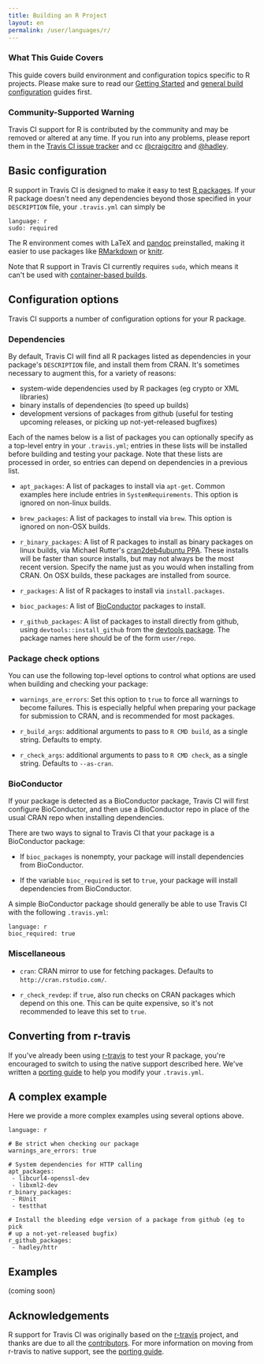 ```yaml
---
title: Building an R Project
layout: en
permalink: /user/languages/r/
---
```


### What This Guide Covers

This guide covers build environment and configuration topics specific to R
projects. Please make sure to read our
[Getting Started](/user/getting-started/) and
[general build configuration](/user/customizing-the-build/) guides first.

### Community-Supported Warning

Travis CI support for R is contributed by the community and may be removed or
altered at any time. If you run into any problems, please report them in the
[Travis CI issue tracker](https://github.com/travis-ci/travis-ci/issues/new?labels=community:r)
and cc [@craigcitro](https://github.com/craigcitro) and
[@hadley](https://github.com/hadley).

## Basic configuration

R support in Travis CI is designed to make it easy to test
[R packages](http://cran.r-project.org/doc/manuals/R-exts.html). If your R
package doesn't need any dependencies beyond those specified in your
`DESCRIPTION` file, your `.travis.yml` can simply be

    language: r
    sudo: required

The R environment comes with LaTeX and
[pandoc](http://johnmacfarlane.net/pandoc/) preinstalled, making it easier to
use packages like [RMarkdown](http://rmarkdown.rstudio.com/) or
[knitr](http://yihui.name/knitr/).

Note that R support in Travis CI currently requires `sudo`, which means it
can't be used with
[container-based builds](/user/workers/container-based-infrastructure/).

## Configuration options

Travis CI supports a number of configuration options for your R package.

### Dependencies

By default, Travis CI will find all R packages listed as dependencies in your
package's `DESCRIPTION` file, and install them from CRAN. It's sometimes
necessary to augment this, for a variety of reasons:

* system-wide dependencies used by R packages (eg crypto or XML libraries)
* binary installs of dependencies (to speed up builds)
* development versions of packages from github (useful for testing upcoming
  releases, or picking up not-yet-released bugfixes)

Each of the names below is a list of packages you can optionally specify as a
top-level entry in your `.travis.yml`; entries in these lists will be
installed before building and testing your package. Note that these lists are
processed in order, so entries can depend on dependencies in a previous list.

* `apt_packages`: A list of packages to install via `apt-get`. Common examples
  here include entries in `SystemRequirements`. This option is ignored on
  non-linux builds.

* `brew_packages`: A list of packages to install via `brew`. This option is
  ignored on non-OSX builds.

* `r_binary_packages`: A list of R packages to install as binary packages on
  linux builds, via Michael Rutter's
  [cran2deb4ubuntu PPA](https://launchpad.net/~marutter/+archive/ubuntu/c2d4u).
  These installs will be faster than source installs, but may not always be
  the most recent version. Specify the name just as you would when installing
  from CRAN. On OSX builds, these packages are installed from source.

* `r_packages`: A list of R packages to install via `install.packages`.

* `bioc_packages`: A list of [BioConductor](http://www.bioconductor.org/)
  packages to install.

* `r_github_packages`: A list of packages to install directly from github,
  using `devtools::install_github` from the
  [devtools package](https://github.com/hadley/devtools). The package names
  here should be of the form `user/repo`.

### Package check options

You can use the following top-level options to control what options are used
when building and checking your package:

* `warnings_are_errors`: Set this option to `true` to force all warnings to
  become failures. This is especially helpful when preparing your package for
  submission to CRAN, and is recommended for most packages.

* `r_build_args`: additional arguments to pass to `R CMD build`, as a single
  string. Defaults to empty.

* `r_check_args`: additional arguments to pass to `R CMD check`, as a single
  string. Defaults to `--as-cran`.

### BioConductor

If your package is detected as a BioConductor package, Travis CI will first
configure BioConductor, and then use a BioConductor repo in place of the usual
CRAN repo when installing dependencies.

There are two ways to signal to Travis CI that your package is a BioConductor
package:

* If `bioc_packages` is nonempty, your package will install dependencies from
  BioConductor.

* If the variable `bioc_required` is set to `true`, your package will install
  dependencies from BioConductor.

A simple BioConductor package should generally be able to use Travis CI with
the following `.travis.yml`:

    language: r
    bioc_required: true

### Miscellaneous

* `cran`: CRAN mirror to use for fetching packages. Defaults to
  `http://cran.rstudio.com/`.

* `r_check_revdep`: if `true`, also run checks on CRAN packages which depend
  on this one. This can be quite expensive, so it's not recommended to leave
  this set to `true`.

## Converting from r-travis

If you've already been using
[r-travis](https://github.com/craigcitro/r-travis) to test your R package,
you're encouraged to switch to using the native support described here. We've
written a
[porting guide](https://github.com/craigcitro/r-travis/wiki/Porting-to-native-R-support-in-Travis)
to help you modify your `.travis.yml`.

## A complex example

Here we provide a more complex examples using several options above.

    language: r

    # Be strict when checking our package
    warnings_are_errors: true

    # System dependencies for HTTP calling
    apt_packages:
     - libcurl4-openssl-dev
     - libxml2-dev
    r_binary_packages:
     - RUnit
     - testthat

    # Install the bleeding edge version of a package from github (eg to pick
    # up a not-yet-released bugfix)
    r_github_packages:
     - hadley/httr


## Examples

(coming soon)

## Acknowledgements

R support for Travis CI was originally based on the
[r-travis](https://github.com/craigcitro/r-travis) project, and thanks are due
to all the
[contributors](https://github.com/craigcitro/r-travis/graphs/contributors).
For more information on moving from r-travis to native support, see the
[porting guide](https://github.com/craigcitro/r-travis/wiki/Porting-to-native-R-support-in-Travis).
